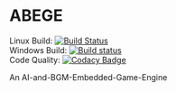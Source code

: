 # ABEGE

Linux Build: [![Build Status](https://travis-ci.org/ABEGE-dev/ABEGE.svg?branch=master)](https://travis-ci.org/ABEGE-dev/ABEGE)  
Windows Build: [![Build status](https://ci.appveyor.com/api/projects/status/8dq83vr754gpve8r/branch/master?svg=true)](https://ci.appveyor.com/project/ABEGE-dev/abege/branch/master)  
Code Quality: [![Codacy Badge](https://api.codacy.com/project/badge/Grade/650e633030644ff1a4373c88615e1bff)](https://www.codacy.com/app/hs1145/ABEGE?utm_source=github.com&amp;utm_medium=referral&amp;utm_content=ABEGE-dev/ABEGE&amp;utm_campaign=Badge_Grade)

An AI-and-BGM-Embedded-Game-Engine

